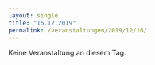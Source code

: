 ```yaml
---
layout: single
title: "16.12.2019"
permalink: /veranstaltungen/2019/12/16/
---
```


Keine Veranstaltung an diesem Tag.
